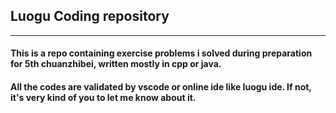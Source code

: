## Luogu Coding repository
---
#### This is a repo containing exercise problems i solved during preparation for 5th chuanzhibei, written mostly in cpp or java.

#### All the codes are validated by vscode or online ide like luogu ide. If not, it's very kind of you to let me know about it.
